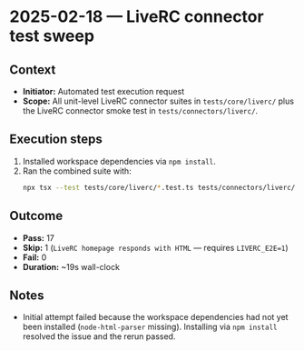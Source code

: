 # 2025-02-18 — LiveRC connector test sweep

## Context
- **Initiator:** Automated test execution request
- **Scope:** All unit-level LiveRC connector suites in `tests/core/liverc/` plus the LiveRC connector smoke test in `tests/connectors/liverc/`.

## Execution steps
1. Installed workspace dependencies via `npm install`.
2. Ran the combined suite with:
   ```bash
   npx tsx --test tests/core/liverc/*.test.ts tests/connectors/liverc/*.test.ts
   ```

## Outcome
- **Pass:** 17
- **Skip:** 1 (`LiveRC homepage responds with HTML` — requires `LIVERC_E2E=1`)
- **Fail:** 0
- **Duration:** ~19s wall-clock

## Notes
- Initial attempt failed because the workspace dependencies had not yet been installed (`node-html-parser` missing). Installing via `npm install` resolved the issue and the rerun passed.
